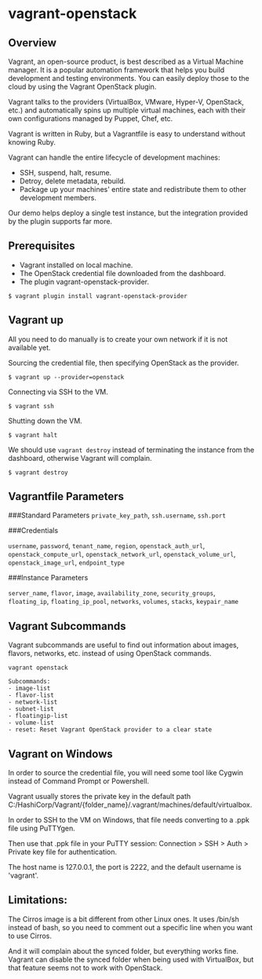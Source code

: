 # vagrant-openstack


## Overview

Vagrant, an open-source product, is best described as a Virtual Machine manager. It is a popular 
automation framework that helps you build development and testing environments. You can easily deploy those 
to the cloud by using the Vagrant OpenStack plugin.  

Vagrant talks to the providers (VirtualBox, VMware, Hyper-V, OpenStack, etc.) and automatically spins up 
multiple virtual machines, each with their own configurations managed by Puppet, Chef, etc.

Vagrant is written in Ruby, but a Vagrantfile is easy to understand without knowing Ruby.

Vagrant can handle the entire lifecycle of development machines:
- SSH, suspend, halt, resume.
- Detroy, delete metadata, rebuild.
- Package up your machines' entire state and redistribute them to other development members.

Our demo helps deploy a single test instance, but the integration provided by the plugin supports far more.

## Prerequisites

- Vagrant installed on local machine.
- The OpenStack credential file downloaded from the dashboard.
- The plugin vagrant-openstack-provider.

```$ vagrant plugin install vagrant-openstack-provider```

## Vagrant up

All you need to do manually is to create your own network if it is not available yet.

Sourcing the credential file, then specifying OpenStack as the provider.

```$ vagrant up --provider=openstack```

Connecting via SSH to the VM.

```$ vagrant ssh```

Shutting down the VM.

```$ vagrant halt```

We should use ```vagrant destroy``` instead of terminating the instance from the dashboard, otherwise Vagrant will complain.

```$ vagrant destroy```

## Vagrantfile Parameters

###Standard Parameters
```private_key_path```, ```ssh.username```, ```ssh.port```

###Credentials

```username```, ```password```, ```tenant_name```, ```region```, ```openstack_auth_url```, 
```openstack_compute_url```, ```openstack_network_url```, ```openstack_volume_url```, 
```openstack_image_url```, ```endpoint_type```

###Instance Parameters

```server_name```, ```flavor```, ```image```, ```availability_zone```, ```security_groups```, 
```floating_ip```, ```floating_ip_pool```, ```networks```, ```volumes```,  ```stacks```, ```keypair_name```

## Vagrant Subcommands

Vagrant subcommands are useful to find out information about images, flavors, networks, etc. instead 
of using OpenStack commands.
 
```
vagrant openstack

Subcommands:
- image-list
- flavor-list
- network-list
- subnet-list
- floatingip-list
- volume-list
- reset: Reset Vagrant OpenStack provider to a clear state
```

## Vagrant on Windows

In order to source the credential file, you will need some tool like Cygwin instead of Command Prompt or Powershell.
 
Vagrant usually stores the private key in the default path C:/HashiCorp/Vagrant/{folder_name}/.vagrant/machines/default/virtualbox.

In order to SSH to the VM on Windows, that file needs converting to a .ppk file using PuTTYgen.

Then use that .ppk file in your PuTTY session: Connection > SSH > Auth > Private key file for authentication.

The host name is 127.0.0.1, the port is 2222, and the default username is 'vagrant'. 

## Limitations:

The Cirros image is a bit different from other Linux ones. It uses /bin/sh instead of bash, so you need to
comment out a specific line when you want to use Cirros.

And it will complain about the synced folder, but everything works fine. Vagrant can disable the synced 
folder when being used with VirtualBox, but that feature seems not to work with OpenStack.

